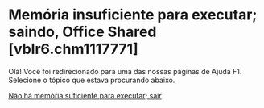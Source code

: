 
# Memória insuficiente para executar; saindo, Office Shared [vblr6.chm1117771]

Olá! Você foi redirecionado para uma das nossas páginas de Ajuda F1. Selecione o tópico que estava procurando abaixo.

[Não há memória suficiente para executar; sair](http://msdn.microsoft.com/library/38139074-f359-91df-0495-39e16e990a10%28Office.15%29.aspx)
